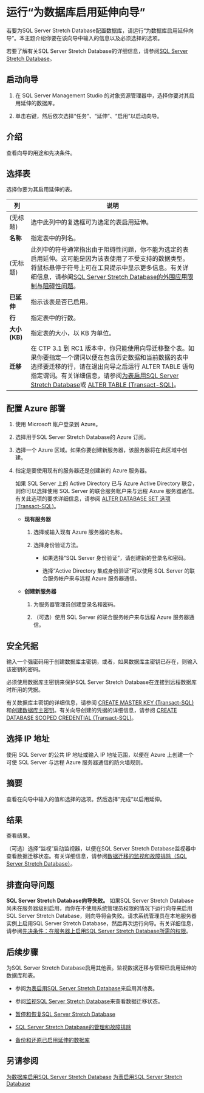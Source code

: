<properties
	pageTitle="运行“为数据库启用延伸向导”| Azure"
	description="了解如何通过运行“为数据库启用延伸向导”，来为SQL Server Stretch Database配置数据库。"
	services="sql-server-stretch-database"
	documentationCenter=""
	authors="douglasl"
	manager="jhubbard"
	editor="monicar"/>

<tags
	ms.service="sql-server-stretch-database"
	ms.date="02/26/2016"
	wacn.date="03/10/2016"/>

# 运行“为数据库启用延伸向导”

若要为SQL Server Stretch Database配置数据库，请运行“为数据库启用延伸向导”。本主题介绍你要在该向导中输入的信息以及必须选择的选项。

若要了解有关SQL Server Stretch Database的详细信息，请参阅[SQL Server Stretch Database](/documentation/articles/sql-server-stretch-database-overview)。

## 启动向导

1.  在 SQL Server Management Studio 的对象资源管理器中，选择你要对其启用延伸的数据库。

2.  单击右键，然后依次选择“任务”、“延伸”、“启用”以启动向导。

## <a name="Intro"></a>介绍
查看向导的用途和先决条件。

## <a name="Tables"></a>选择表
选择你要为其启用延伸的表。

|列|说明|
|----------|---------------|
|(无标题)|选中此列中的复选框可为选定的表启用延伸。|
|**名称**|指定表中的列名。|
|(无标题)|此列中的符号通常指出由于阻碍性问题，你不能为选定的表启用延伸。这可能是因为该表使用了不受支持的数据类型。将鼠标悬停于符号上可在工具提示中显示更多信息。有关详细信息，请参阅[SQL Server Stretch Database的外围应用限制与阻碍性问题](/documentation/articles/sql-server-stretch-database-limitations)。|
|**已延伸**|指示该表是否已启用。|
|**行**|指定表中的行数。|
|**大小(KB)**|指定表的大小，以 KB 为单位。|
|**迁移**|在 CTP 3.1 到 RC1 版本中，你只能使用向导迁移整个表。如果你要指定一个谓词以便在包含历史数据和当前数据的表中选择要迁移的行，请在退出向导之后运行 ALTER TABLE 语句指定谓词。有关详细信息，请参阅[为表启用SQL Server Stretch Database](/documentation/articles/sql-server-stretch-database-enable-table)或 [ALTER TABLE (Transact-SQL)](https://msdn.microsoft.com/zh-cn/library/ms190273.aspx)。|

## <a name="Configure"></a>配置 Azure 部署

1.  使用 Microsoft 帐户登录到 Azure。

2.  选择用于SQL Server Stretch Database的 Azure 订阅。

3.  选择一个 Azure 区域。如果你要创建新服务器，该服务器将在此区域中创建。

4.  指定是要使用现有的服务器还是创建新的 Azure 服务器。

    如果 SQL Server 上的 Active Directory 已与 Azure Active Directory 联合，则你可以选择使用 SQL Server 的联合服务帐户来与远程 Azure 服务器通信。有关此选项的要求详细信息，请参阅 [ALTER DATABASE SET 选项 (Transact-SQL)](https://msdn.microsoft.com/zh-cn/library/bb522682.aspx)。

    -   **现有服务器**

        1.  选择或输入现有 Azure 服务器的名称。

        2.  选择身份验证方法。

            -   如果选择“SQL Server 身份验证”，请创建新的登录名和密码。

            -   选择“Active Directory 集成身份验证”可以使用 SQL Server 的联合服务帐户来与远程 Azure 服务器通信。

    -   **创建新服务器**

        1.  为服务器管理员创建登录名和密码。

        2.  （可选）使用 SQL Server 的联合服务帐户来与远程 Azure 服务器通信。

## <a name="Credentials"></a>安全凭据
输入一个强密码用于创建数据库主密钥，或者，如果数据库主密钥已存在，则输入该密钥的密码。

必须使用数据库主密钥来保护SQL Server Stretch Database在连接到远程数据库时所用的凭据。

有关数据库主密钥的详细信息，请参阅 [CREATE MASTER KEY (Transact-SQL)](https://msdn.microsoft.com/zh-cn/library/ms174382.aspx) 和[创建数据库主密钥](https://msdn.microsoft.com/zh-cn/library/aa337551.aspx)。有关向导创建的凭据的详细信息，请参阅 [CREATE DATABASE SCOPED CREDENTIAL (Transact-SQL)](https://msdn.microsoft.com/zh-cn/library/mt270260.aspx)。

## <a name="Network"></a>选择 IP 地址
使用 SQL Server 的公共 IP 地址或输入 IP 地址范围，以便在 Azure 上创建一个可使 SQL Server 与远程 Azure 服务器通信的防火墙规则。

## <a name="Summary"></a>摘要
查看在向导中输入的值和选择的选项。然后选择“完成”以启用延伸。

## <a name="Results"></a>结果
查看结果。

（可选）选择“监视”启动监视器，以便在SQL Server Stretch Database监视器中查看数据迁移状态。有关详细信息，请参阅[数据迁移的监视和故障排除（SQL Server Stretch Database）](/documentation/articles/sql-server-stretch-database-monitor)。

## <a name="KnownIssues"></a>排查向导问题
**SQL Server Stretch Database向导失败。**
如果SQL Server Stretch Database尚未在服务器级别启用，而你在不使用系统管理员权限的情况下运行向导来启用SQL Server Stretch Database，则向导将会失败。请求系统管理员在本地服务器实例上启用SQL Server Stretch Database，然后再次运行向导。有关详细信息，请参阅[先决条件：在服务器上启用SQL Server Stretch Database所需的权限](/documentation/articles/sql-server-stretch-database-enable-database#EnableTSQLServer)。

## 后续步骤
为SQL Server Stretch Database启用其他表。监视数据迁移与管理已启用延伸的数据库和表。

-   参阅[为表启用SQL Server Stretch Database](/documentation/articles/sql-server-stretch-database-enable-table)来启用其他表。

-   参阅[监视SQL Server Stretch Database](/documentation/articles/sql-server-stretch-database-monitor)来查看数据迁移状态。

-   [暂停和恢复SQL Server Stretch Database](/documentation/articles/sql-server-stretch-database-pause)

-   [SQL Server Stretch Database的管理和故障排除](/documentation/articles/sql-server-stretch-database-manage)

-   [备份和还原已启用延伸的数据库](/documentation/articles/sql-server-stretch-database-backup)

## 另请参阅
[为数据库启用SQL Server Stretch Database](/documentation/articles/sql-server-stretch-database-enable-database)
[为表启用SQL Server Stretch Database](/documentation/articles/sql-server-stretch-database-enable-table)

<!---HONumber=Mooncake_0307_2016-->